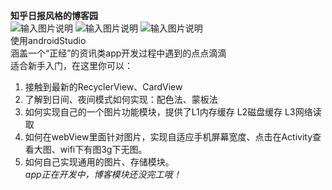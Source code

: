 **知乎日报风格的博客园**  
 ![输入图片说明](http://git.oschina.net/uploads/images/2015/0828/134016_060bd3be_331643.png "在这里输入图片标题")
![输入图片说明](http://git.oschina.net/uploads/images/2015/0828/134030_52e4c62a_331643.png "在这里输入图片标题")
![输入图片说明](http://git.oschina.net/uploads/images/2015/0828/134040_31d507a6_331643.png "在这里输入图片标题")  
使用androidStudio  
涵盖一个“正经”的资讯类app开发过程中遇到的点点滴滴  
适合新手入门，在这里你可以：  
1. 接触到最新的RecyclerView、CardView  
2. 了解到日间、夜间模式如何实现：配色法、蒙板法  
3. 如何实现自己的一个图片功能模块，提供了L1内存缓存 L2磁盘缓存 L3网络读取  
4. 如何在webView里面针对图片，实现自适应手机屏幕宽度、点击在Activity查看大图、wifi下有图3g下无图。  
5. 如何自己实现通用的图片、存储模块。  
_app正在开发中，博客模块还没完工哦！_